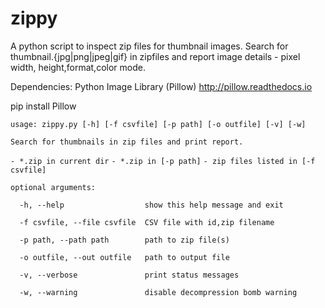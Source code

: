 # zippy
A python script to inspect zip files for thumbnail images. Search for thumbnail.{jpg|png|jpeg|gif} in zipfiles and report image details - pixel width, height,format,color mode.

Dependencies: Python Image Library (Pillow) http://pillow.readthedocs.io

pip install Pillow

```usage: zippy.py [-h] [-f csvfile] [-p path] [-o outfile] [-v] [-w]```

```Search for thumbnails in zip files and print report.```

```- *.zip in current dir```
```- *.zip in [-p path]```
```- zip files listed in [-f csvfile]```


```optional arguments:```


```  -h, --help                  show this help message and exit```


```  -f csvfile, --file csvfile  CSV file with id,zip filename```


```  -p path, --path path        path to zip file(s)```


```  -o outfile, --out outfile   path to output file```


```  -v, --verbose               print status messages```


```  -w, --warning               disable decompression bomb warning```
  


